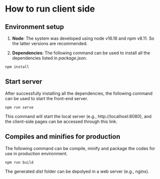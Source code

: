 # How to run client side

## Environment setup

1. **Node**: The system was developed using node v16.16 and npm v8.11. So the latter versions are recommended.

2. **Dependencies**: The following command can be used to install all the dependencies listed in *package.json*.
```
npm install
```


## Start server
After successfully installing all the dependencies, the following command can be used to start the front-end server.
```
npm run serve
```
This command will start the local server (e.g., http://localhost:8080), and the client-side pages can be accessed through this link.

## Compiles and minifies for production
The following command can be compile, minify and package the codes for use in production environment.
```
npm run build
```
The generated *dist* folder can be depolyed in a web server (e.g., nginx).


